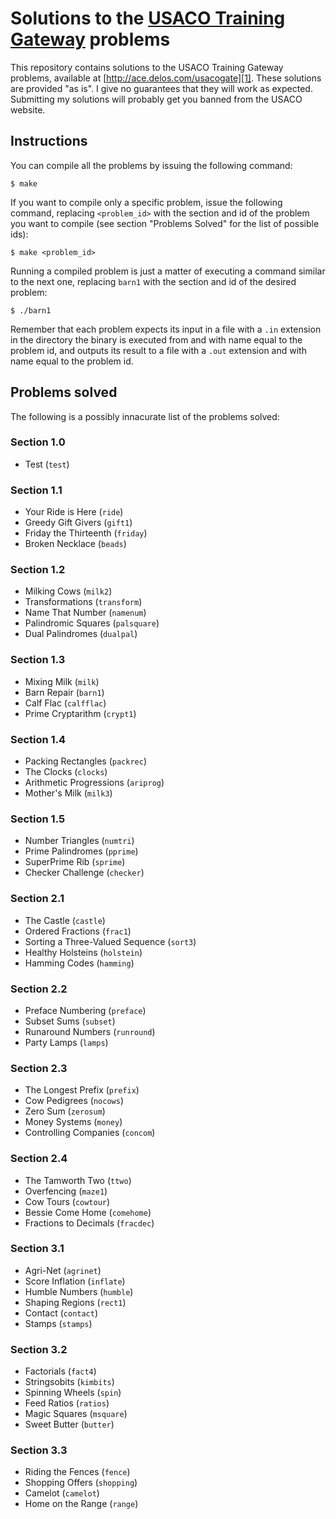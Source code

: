 # Solutions to the [USACO Training Gateway][1] problems

This repository contains solutions to the USACO Training Gateway problems,
available at [http://ace.delos.com/usacogate][1]. These solutions are provided
"as is". I give no guarantees that they will work as expected. Submitting my
solutions will probably get you banned from the USACO website.

## Instructions

You can compile all the problems by issuing the following command:

    $ make

If you want to compile only a specific problem, issue the following command,
replacing `<problem_id>` with the section and id of the problem you want to
compile (see section "Problems Solved" for the list of possible ids):

    $ make <problem_id>

Running a compiled problem is just a matter of executing a command similar to
the next one, replacing `barn1` with the section and id of the desired problem:

    $ ./barn1

Remember that each problem expects its input in a file with a `.in` extension in
the directory the binary is executed from and with name equal to the problem id,
and outputs its result to a file with a `.out` extension and with name equal to
the problem id.

## Problems solved

The following is a possibly innacurate list of the problems solved:

### Section 1.0

* Test (`test`)

### Section 1.1

* Your Ride is Here (`ride`)
* Greedy Gift Givers (`gift1`)
* Friday the Thirteenth (`friday`)
* Broken Necklace (`beads`)

### Section 1.2

* Milking Cows (`milk2`)
* Transformations (`transform`)
* Name That Number (`namenum`)
* Palindromic Squares (`palsquare`)
* Dual Palindromes (`dualpal`)

### Section 1.3

* Mixing Milk (`milk`)
* Barn Repair (`barn1`)
* Calf Flac (`calfflac`)
* Prime Cryptarithm (`crypt1`)

### Section 1.4

* Packing Rectangles (`packrec`)
* The Clocks (`clocks`)
* Arithmetic Progressions (`ariprog`)
* Mother's Milk (`milk3`)

### Section 1.5

* Number Triangles (`numtri`)
* Prime Palindromes (`pprime`)
* SuperPrime Rib (`sprime`)
* Checker Challenge (`checker`)

### Section 2.1

* The Castle (`castle`)
* Ordered Fractions (`frac1`)
* Sorting a Three-Valued Sequence (`sort3`)
* Healthy Holsteins (`holstein`)
* Hamming Codes (`hamming`)

### Section 2.2

* Preface Numbering (`preface`)
* Subset Sums (`subset`)
* Runaround Numbers (`runround`)
* Party Lamps (`lamps`)

### Section 2.3

* The Longest Prefix (`prefix`)
* Cow Pedigrees (`nocows`)
* Zero Sum (`zerosum`)
* Money Systems (`money`)
* Controlling Companies (`concom`)

### Section 2.4

* The Tamworth Two (`ttwo`)
* Overfencing (`maze1`)
* Cow Tours (`cowtour`)
* Bessie Come Home (`comehome`)
* Fractions to Decimals (`fracdec`)

### Section 3.1

* Agri-Net (`agrinet`)
* Score Inflation (`inflate`)
* Humble Numbers (`humble`)
* Shaping Regions (`rect1`)
* Contact (`contact`)
* Stamps (`stamps`)

### Section 3.2

* Factorials (`fact4`)
* Stringsobits (`kimbits`)
* Spinning Wheels (`spin`)
* Feed Ratios (`ratios`)
* Magic Squares (`msquare`)
* Sweet Butter (`butter`)

### Section 3.3

* Riding the Fences (`fence`)
* Shopping Offers (`shopping`)
* Camelot (`camelot`)
* Home on the Range (`range`)

[1]: http://ace.delos.com/usacogate
